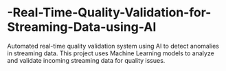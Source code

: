 # -Real-Time-Quality-Validation-for-Streaming-Data-using-AI
Automated real-time quality validation system using AI to detect anomalies in streaming data. This project uses Machine Learning models to analyze and validate incoming streaming data for quality issues.
